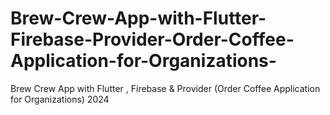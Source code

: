 # Brew-Crew-App-with-Flutter-Firebase-Provider-Order-Coffee-Application-for-Organizations-
Brew Crew App with Flutter , Firebase &amp; Provider (Order Coffee Application for Organizations) 2024
